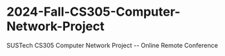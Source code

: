 # 2024-Fall-CS305-Computer-Network-Project
SUSTech CS305 Computer Network Project -- Online Remote Conference
